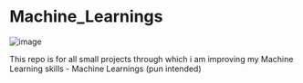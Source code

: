 # Machine_Learnings

![image](https://user-images.githubusercontent.com/81161901/209472127-1987a6d5-a155-4fcf-bf92-68a7f8fb12a3.png)

This repo is for all small projects through which i am improving my Machine Learning skills - Machine Learnings (pun intended)
